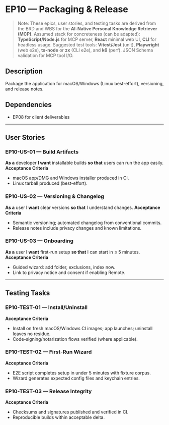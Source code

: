 # EP10 — Packaging & Release


> Note: These epics, user stories, and testing tasks are derived from the BRD and WBS for the **AI‑Native Personal Knowledge Retriever (MCP)**.
> Assumed stack for concreteness (can be adapted): **TypeScript/Node.js** for MCP server, **React** minimal web UI, **CLI** for headless usage.
> Suggested test tools: **Vitest/Jest** (unit), **Playwright** (web e2e), **ts-node** or **zx** (CLI e2e), and **k6** (perf). JSON Schema validation for MCP tool I/O.


## Description
Package the application for macOS/Windows (Linux best-effort), versioning, and release notes.

## Dependencies
- EP08 for client deliverables

---

## User Stories

### EP10-US-01 — Build Artifacts
**As a** developer **I want** installable builds **so that** users can run the app easily.
**Acceptance Criteria**
- macOS app/DMG and Windows installer produced in CI.
- Linux tarball produced (best-effort).

### EP10-US-02 — Versioning & Changelog
**As a** user **I want** clear versions **so that** I understand changes.
**Acceptance Criteria**
- Semantic versioning; automated changelog from conventional commits.
- Release notes include privacy changes and known limitations.

### EP10-US-03 — Onboarding
**As a** user **I want** first-run setup **so that** I can start in ≤ 5 minutes.
**Acceptance Criteria**
- Guided wizard: add folder, exclusions, index now.
- Link to privacy notice and consent if enabling Remote.

---

## Testing Tasks

### EP10-TEST-01 — Install/Uninstall
**Acceptance Criteria**
- Install on fresh macOS/Windows CI images; app launches; uninstall leaves no residue.
- Code-signing/notarization flows verified (where applicable).

### EP10-TEST-02 — First-Run Wizard
**Acceptance Criteria**
- E2E script completes setup in under 5 minutes with fixture corpus.
- Wizard generates expected config files and keychain entries.

### EP10-TEST-03 — Release Integrity
**Acceptance Criteria**
- Checksums and signatures published and verified in CI.
- Reproducible builds within acceptable delta.
